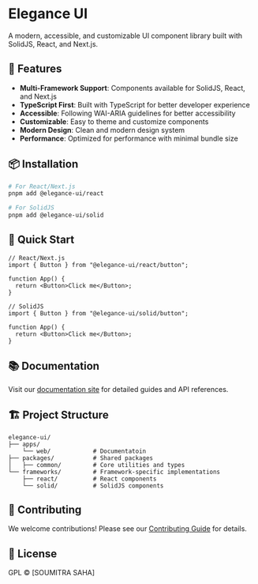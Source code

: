 # Elegance UI

A modern, accessible, and customizable UI component library built with SolidJS, React, and Next.js.

## 🚀 Features

- **Multi-Framework Support**: Components available for SolidJS, React, and Next.js
- **TypeScript First**: Built with TypeScript for better developer experience
- **Accessible**: Following WAI-ARIA guidelines for better accessibility
- **Customizable**: Easy to theme and customize components
- **Modern Design**: Clean and modern design system
- **Performance**: Optimized for performance with minimal bundle size

## 📦 Installation

```bash
# For React/Next.js
pnpm add @elegance-ui/react

# For SolidJS
pnpm add @elegance-ui/solid
```

## 🎯 Quick Start

```tsx
// React/Next.js
import { Button } from "@elegance-ui/react/button";

function App() {
  return <Button>Click me</Button>;
}

// SolidJS
import { Button } from "@elegance-ui/solid/button";

function App() {
  return <Button>Click me</Button>;
}
```

## 📚 Documentation

Visit our [documentation site](https://elegance-ui.com) for detailed guides and API references.

## 🏗️ Project Structure

```
elegance-ui/
├── apps/
    └── web/            # Documentatoin
├── packages/           # Shared packages
│   ├── common/         # Core utilities and types
└── frameworks/         # Framework-specific implementations
    ├── react/          # React components
    └── solid/          # SolidJS components
```

## 🤝 Contributing

We welcome contributions! Please see our [Contributing Guide](CONTRIBUTING.md) for details.

## 📝 License

GPL © [SOUMITRA SAHA]
